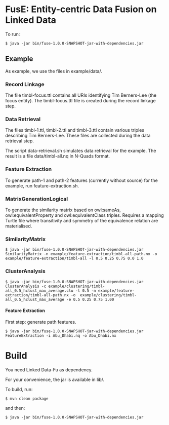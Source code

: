 # FusE: Entity-centric Data Fusion on Linked Data 

To run:

    $ java -jar bin/fuse-1.0.0-SNAPSHOT-jar-with-dependencies.jar

## Example

As example, we use the files in example/data/.

### Record Linkage

The file timbl-focus.ttl contains all URIs identifying Tim Berners-Lee (the focus entity).
The timbl-focus.ttl file is created during the record linkage step.

### Data Retrieval

The files timbl-1.ttl, timbl-2.ttl and timbl-3.ttl contain various triples describing Tim Berners-Lee.
These files are collected during the data retrieval step.

The script data-retrieval.sh simulates data retrieval for the example.
The result is a file data/timbl-all.nq in N-Quads format.

### Feature Extraction

To generate path-1 and path-2 features (currently without source) for the example, run feature-extraction.sh.

### MatrixGenerationLogical

To generate the similarity matrix based on owl:sameAs, owl:equivalentProperty and owl:equivalentClass triples.
Requires a mapping Turtle file where transitivity and symmetry of the equivalence relation are materialised.

### SimilarityMatrix

	$ java -jar bin/fuse-1.0.0-SNAPSHOT-jar-with-dependencies.jar SimilarityMatrix -n example/feature-extraction/timbl-all-path.nx -o example/feature-extraction/timbl-all -l 0.5 0.25 0.75 0.0 1.0

### ClusterAnalysis

	$ java -jar bin/fuse-1.0.0-SNAPSHOT-jar-with-dependencies.jar ClusterAnalysis -c example/clustering/timbl-all_0.5_hclust_max_average.clu -l 0.5 -n example/feature-extraction/timbl-all-path.nx -o  example/clustering/timbl-all_0.5_hclust_max_average -e 0.5 0.25 0.75 1.00

#### Feature Extraction

First step: generate path features.

    $ java -jar bin/fuse-1.0.0-SNAPSHOT-jar-with-dependencies.jar FeatureExtraction -i Abu_Dhabi.nq -o Abu_Dhabi.nx

# Build

You need Linked Data-Fu as dependency.

For your convenience, the jar is available in lib/.

To build, run:

    $ mvn clean package

and then:

    $ java -jar bin/fuse-1.0.0-SNAPSHOT-jar-with-dependencies.jar